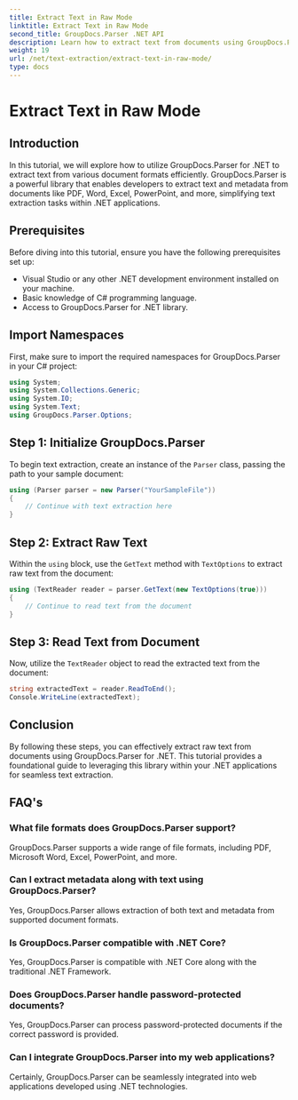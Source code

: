 ```yaml
---
title: Extract Text in Raw Mode
linktitle: Extract Text in Raw Mode
second_title: GroupDocs.Parser .NET API
description: Learn how to extract text from documents using GroupDocs.Parser for .NET. Easy, efficient, and seamless text extraction within your .NET applications.
weight: 19
url: /net/text-extraction/extract-text-in-raw-mode/
type: docs
---
```

# Extract Text in Raw Mode

## Introduction
In this tutorial, we will explore how to utilize GroupDocs.Parser for .NET to extract text from various document formats efficiently. GroupDocs.Parser is a powerful library that enables developers to extract text and metadata from documents like PDF, Word, Excel, PowerPoint, and more, simplifying text extraction tasks within .NET applications.
## Prerequisites
Before diving into this tutorial, ensure you have the following prerequisites set up:
- Visual Studio or any other .NET development environment installed on your machine.
- Basic knowledge of C# programming language.
- Access to GroupDocs.Parser for .NET library.

## Import Namespaces
First, make sure to import the required namespaces for GroupDocs.Parser in your C# project:
```csharp
using System;
using System.Collections.Generic;
using System.IO;
using System.Text;
using GroupDocs.Parser.Options;
```
## Step 1: Initialize GroupDocs.Parser
To begin text extraction, create an instance of the `Parser` class, passing the path to your sample document:
```csharp
using (Parser parser = new Parser("YourSampleFile"))
{
    // Continue with text extraction here
}
```
## Step 2: Extract Raw Text
Within the `using` block, use the `GetText` method with `TextOptions` to extract raw text from the document:
```csharp
using (TextReader reader = parser.GetText(new TextOptions(true)))
{
    // Continue to read text from the document
}
```
## Step 3: Read Text from Document
Now, utilize the `TextReader` object to read the extracted text from the document:
```csharp
string extractedText = reader.ReadToEnd();
Console.WriteLine(extractedText);
```

## Conclusion
By following these steps, you can effectively extract raw text from documents using GroupDocs.Parser for .NET. This tutorial provides a foundational guide to leveraging this library within your .NET applications for seamless text extraction.

## FAQ's
### What file formats does GroupDocs.Parser support?
GroupDocs.Parser supports a wide range of file formats, including PDF, Microsoft Word, Excel, PowerPoint, and more.
### Can I extract metadata along with text using GroupDocs.Parser?
Yes, GroupDocs.Parser allows extraction of both text and metadata from supported document formats.
### Is GroupDocs.Parser compatible with .NET Core?
Yes, GroupDocs.Parser is compatible with .NET Core along with the traditional .NET Framework.
### Does GroupDocs.Parser handle password-protected documents?
Yes, GroupDocs.Parser can process password-protected documents if the correct password is provided.
### Can I integrate GroupDocs.Parser into my web applications?
Certainly, GroupDocs.Parser can be seamlessly integrated into web applications developed using .NET technologies.
